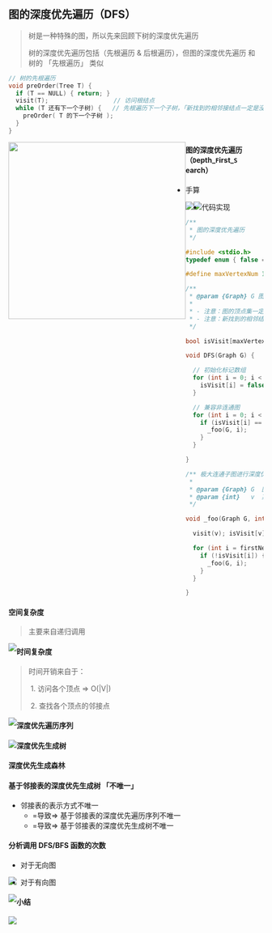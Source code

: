 ## 图的深度优先遍历（DFS）

> 树是一种特殊的图，所以先来回顾下树的深度优先遍历
>
> 树的深度优先遍历包括（先根遍历 & 后根遍历），但图的深度优先遍历 和 树的 「先根遍历」 类似

```c
// 树的先根遍历
void preOrder(Tree T) {
  if (T == NULL) { return; }
  visit(T);					 // 访问根结点
  while (T 还有下一个子树) {	// 先根遍历下一个子树，「新找到的相邻接结点一定是没有访问过的结点」
    preOrder( T 的下一个子树 );
  }
}
```

<img src='https://gitee.com/pj-l/imgs-1/raw/master/screenShot/image-20211124202232364.png' style='float: left; height: 350px;'></img>

#### 图的深度优先遍历（`D`epth\_`F`irst\_`S`earch）

- 手算

<img src='https://gitee.com/pj-l/imgs-1/raw/master/screenShot/image-20211124205818156.png' style='float: left;'></img>

<img src='https://gitee.com/pj-l/imgs-1/raw/master/screenShot/image-20211124211136963.png' style='float: left;'></img>

- 代码实现

```c
/**
 * 图的深度优先遍历
 */

#include <stdio.h>
typedef enum { false = 0, true } bool;

#define maxVertexNum 10

/**
 * @param {Graph} G 图
 *
 * - 注意：图的顶点集一定 「非空」
 * - 注意：新找到的相邻结点有可能被访问过，故设置了一个标记数组
 */

bool isVisit[maxVertexNum];

void DFS(Graph G) {

  // 初始化标记数组
  for (int i = 0; i < G.vertexNum; i ++) {
    isVisit[i] = false;
  }

  // 兼容非连通图
  for (int i = 0; i < G.vertexNum; i++) {
    if (isVisit[i] == false) {
      _foo(G, i);
    }
  }

}

/** 极大连通子图进行深度优先遍历
 * 
 * @param {Graph} G  图
 * @param {int}   v  某顶点的数组下标，从该顶点开始，深度优先遍历整个连通图
 */

void _foo(Graph G, int v) {

  visit(v); isVisit[v] = true;

  for (int i = firstNeighbor(G, v); i >= 0; i = nextNeighbor(G, v, i)) {
    if (!isVisit[i]) {
      _foo(G, i);
    }
  }

}
```

#### 空间复杂度

> 主要来自递归调用

<img src='https://gitee.com/pj-l/imgs-1/raw/master/screenShot/image-20211124210443037.png' style='float: left;'></img>

#### 时间复杂度

> 时间开销来自于：
>
> ​	1. 访问各个顶点 => O(|V|)
>
> ​	2. 查找各个顶点的邻接点

<img src='https://gitee.com/pj-l/imgs-1/raw/master/screenShot/image-20211124210659694.png' style='float: left;'></img>

#### 深度优先遍历序列

<img src='https://gitee.com/pj-l/imgs-1/raw/master/screenShot/image-20211124211836493.png' style='float: left;'></img>

#### 深度优先生成树

#### 深度优先生成森林

#### 基于邻接表的深度优先生成树 「不唯一」

- 邻接表的表示方式不唯一
  - =导致=> 基于邻接表的深度优先遍历序列不唯一
  - =导致=> 基于邻接表的深度优先生成树不唯一

#### 分析调用 DFS/BFS 函数的次数

- 对于无向图

<img src='https://gitee.com/pj-l/imgs-1/raw/master/screenShot/image-20211204074424774.png' style='float: left;'></img>

- 对于有向图

<img src='https://gitee.com/pj-l/imgs-1/raw/master/screenShot/image-20211124212617514.png' style='float: left;'></img>

#### 小结

<img src='https://gitee.com/pj-l/imgs-1/raw/master/screenShot/image-20211124212947720.png' style='float: left;'></img>

